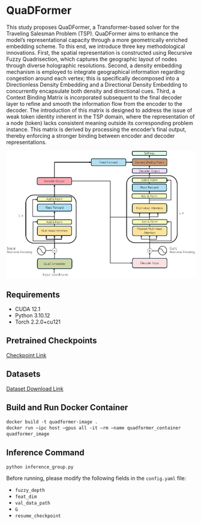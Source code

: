 # QuaDFormer

This study proposes QuaDFormer, a Transformer-based solver for the Traveling Salesman Problem (TSP). QuaDFormer aims to enhance the model’s representational capacity through a more geometrically enriched embedding scheme. To this end, we introduce three key methodological innovations. First, the spatial representation is constructed using Recursive Fuzzy Quadrisection, which captures the geographic layout of nodes through diverse holographic resolutions. Second, a density embedding mechanism is employed to integrate geographical information regarding congestion around each vertex; this is specifically decomposed into a Directionless Density Embedding and a Directional Density Embedding to concurrently encapsulate both density and directional cues. Third, a Context Binding Matrix is incorporated subsequent to the final decoder layer to refine and smooth the information flow from the encoder to the decoder. The introduction of this matrix is designed to address the issue of weak token identity inherent in the TSP domain, where the representation of a node (token) lacks consistent meaning outside its corresponding problem instance. This matrix is derived by processing the encoder’s final output, thereby enforcing a stronger binding between encoder and decoder representations.

![QuaDFormer Architecture](overview_of_QuaDFormer.png)

## Requirements

- CUDA 12.1
- Python 3.10.12
- Torch 2.2.0+cu121

## Pretrained Checkpoints

[Checkpoint Link](https://www.dropbox.com/scl/fo/8ssh12qu387hnxje3h7u2/AK4kBBipA-pA_RMVhTBUKwY?rlkey=cboi5htfmac9nyb76n8wjkd6v&st=muw7tnhs&dl=0)

## Datasets

[Dataset Download Link](https://www.dropbox.com/scl/fo/tw6rjngvn6sxo1k75ddej/ALJNMyz8S5OVXyXEhftbom4?rlkey=zye153wnvgx2ivm7pwea6qbol&st=uzby1k8a&dl=0)


## Build and Run Docker Container
```
docker build -t quadformer-image . 
docker run —ipc host —gpus all -it —rm —name quadformer_container quadformer_image
```


## Inference Command

```
python inference_group.py
```

Before running, please modify the following fields in the `config.yaml` file:

- `fuzzy_depth`  
- `feat_dim`  
- `val_data_path`  
- `G`  
- `resume_checkpoint`
